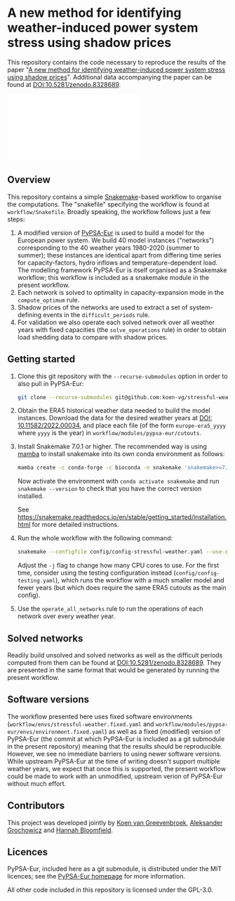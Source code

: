 <!--
SPDX-FileCopyrightText: 2023 Koen van Greevenbroek & Aleksander Grochowicz

SPDX-License-Identifier: CC-BY-4.0
-->

# A new method for identifying weather-induced power system stress using shadow prices

This repository contains the code necessary to reproduce the results of the paper "[A new method for identifying weather-induced power system stress using shadow prices](https://arxiv.org/abs/2307.13520)". Additional data accompanying the paper can be found at [DOI:10.5281/zenodo.8328689](https://doi.org/10.5281/zenodo.8328689).

![Difficult power system event example](./images/event_example.pdf)

## Overview

This repository contains a simple [Snakemake](https://snakemake.github.io/)-based workflow to organise the computations. The "snakefile" specifying the workflow is found at `workflow/Snakefile`. Broadly speaking, the workflow follows just a few steps:
1. A modified version of [PyPSA-Eur](https://github.com/PyPSA/pypsa-eur) is used to build a model for the European power system. We build 40 model instances ("networks") corresponding to the 40 weather years 1980-2020 (summer to summer); these instances are identical apart from differing time series for capacity-factors, hydro inflows and temperature-dependent load. The modelling framework PyPSA-Eur is itself organised as a Snakemake workflow; this workflow is included as a snakemake module in the present workflow.
2. Each network is solved to optimality in capacity-expansion mode in the `compute_optimum` rule.
3. Shadow prices of the networks are used to extract a set of system-defining events in the `difficult_periods` rule.
4. For validation we also operate each solved network over all weather years with fixed capacities (the `solve_operations` rule) in order to obtain load shedding data to compare with shadow prices.

## Getting started

1. Clone this git repository with the `--recurse-submodules` option in order to also pull in PyPSA-Eur:
   
   ```sh
   git clone --recurse-submodules git@github.com:koen-vg/stressful-weather.git
   ```
   
2. Obtain the ERA5 historical weather data needed to build the model instances. Download the data for the desired weather years at [DOI: 10.11582/2022.00034](https://www.doi.org/10.11582/2022.00034), and place each file (of the form `europe-era5_yyyy` where `yyyy` is the year) in `workflow/modules/pypsa-eur/cutouts`.

3. Install Snakemake 7.0.1 or higher. The recommended way is using [mamba](https://mamba.readthedocs.io/en/latest/installation.html) to install snakemake into its own conda environment as follows:

   ```sh
   mamba create -c conda-forge -c bioconda -n snakemake 'snakemake>=7.0.1'
   ```

   Now activate the environment with `conda activate snakemake` and run `snakemake --version` to check that you have the correct version installed.

   See https://snakemake.readthedocs.io/en/stable/getting_started/installation.html for more detailed instructions.
   
4. Run the whole workflow with the following command:
   
   ```sh
   snakemake --configfile config/config-stressful-weather.yaml --use-conda -j all -- all_difficult_periods
   ```

   Adjust the `-j` flag to change how many CPU cores to use. For the first time, consider using the testing configuration instead (`config/config-testing.yaml`), which runs the workflow with a much smaller model and fewer years (but which does require the same ERA5 cutouts as the main config).
   
5. Use the `operate_all_networks` rule to run the operations of each network over every weather year.

## Solved networks

Readily build unsolved and solved networks as well as the difficult periods computed from them can be found at [DOI:10.5281/zenodo.8328689](https://doi.org/10.5281/zenodo.8328689).
They are presented in the same format that would be generated by running the present workflow.

## Software versions

The workflow presented here uses fixed software environments (`workflow/envs/stressful-weather.fixed.yaml` and `workflow/modules/pypsa-eur/envs/environment.fixed.yaml`) as well as a fixed (modified) version of PyPSA-Eur (the commit at which PyPSA-Eur is included as a git submodule in the present repository) meaning that the results should be reproducible.
However, we see no immediate barriers to using newer software versions.
While upstream PyPSA-Eur at the time of writing doesn't support multiple weather years, we expect that once this is supported, the present workflow could be made to work with an unmodified, upstream verion of PyPSA-Eur without much effort.

## Contributors

This project was developed jointly by [Koen van Greevenbroek](https://orcid.org/0000-0002-6105-2846), [Aleksander Grochowicz](https://orcid.org/0000-0002-1029-2858) and [Hannah Bloomfield](https://orcid.org/0000-0002-5616-1503).

## Licences

PyPSA-Eur, included here as a git submodule, is distributed under the MIT licences; see the [PyPSA-Eur homepage](https://github.com/PyPSA/pypsa-eur) for more information.

All other code included in this repository is licensed under the GPL-3.0.
